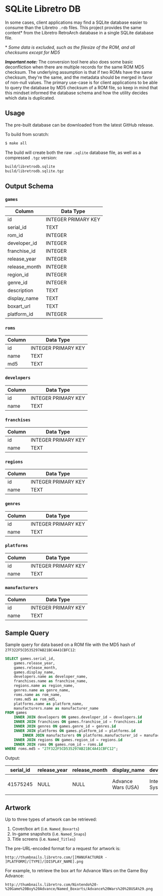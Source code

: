 # SQLite Libretro DB

In some cases, client applications may find a SQLite database easier to consume than the Libretro `.rdb` files. This project provides
the same content* from the Libretro RetroArch database in a single SQLite database file.

\* *Some data is excluded, such as the filesize of the ROM, and all checksums except for MD5*

***Important note:*** The conversion tool here also does some basic deconfliction when there are multiple records for the same ROM MD5 checksum.
The underlying assumption is that if two ROMs have the same checksum, they're the same, and the metadata should be merged in favor of non-null
values. The primary use-case is for client applications to be able to query the database by MD5 checksum of a ROM file, so keep in mind that this mindset informed the database schema and how the utility decides which data is duplicated.

## Usage

The pre-built database can be downloaded from the latest GitHub release.

To build from scratch:

```bash
$ make all
```

The build will create both the raw `.sqlite` database file, as well as a compressed `.tgz` version:

```bash
build/libretrodb.sqlite
build/libretrodb.sqlite.tgz
```

## Output Schema

### `games`

| Column | Data Type |
| ------ | --------- |
| id | INTEGER PRIMARY KEY |
| serial_id | TEXT |
| rom_id | INTEGER |
| developer_id | INTEGER |
| franchise_id | INTEGER |
| release_year | INTEGER |
| release_month | INTEGER |
| region_id | INTEGER |
| genre_id | INTEGER |
| description | TEXT |
| display_name | TEXT |
| boxart_url | TEXT |
| platform_id | INTEGER |

### `roms`

| Column | Data Type |
| ------ | --------- |
| id | INTEGER PRIMARY KEY |
| name | TEXT |
| md5 | TEXT |

### `developers`

| Column | Data Type |
| ------ | --------- |
| id | INTEGER PRIMARY KEY |
| name | TEXT |

### `franchises`

| Column | Data Type |
| ------ | --------- |
| id | INTEGER PRIMARY KEY |
| name | TEXT |

### `regions`

| Column | Data Type |
| ------ | --------- |
| id | INTEGER PRIMARY KEY |
| name | TEXT |

### `genres`

| Column | Data Type |
| ------ | --------- |
| id | INTEGER PRIMARY KEY |
| name | TEXT |

### `platforms`

| Column | Data Type |
| ------ | --------- |
| id | INTEGER PRIMARY KEY |
| name | TEXT |

### `manufacturers`

| Column | Data Type |
| ------ | --------- |
| id | INTEGER PRIMARY KEY |
| name | TEXT |

## Sample Query

Sample query for data based on a ROM file with the MD5 hash of `27F322F5CD535297AB21BC4A41CBFC12`:

```sql
SELECT games.serial_id,
	games.release_year,
	games.release_month,
	games.display_name,
	developers.name as developer_name,
	franchises.name as franchise_name,
	regions.name as region_name,
	genres.name as genre_name,
	roms.name as rom_name,
	roms.md5 as rom_md5,
	platforms.name as platform_name,
	manufacturers.name as manufacturer_name
FROM games
	INNER JOIN developers ON games.developer_id = developers.id
	INNER JOIN franchises ON games.franchise_id = franchises.id
	INNER JOIN genres ON games.genre_id = genres.id
	INNER JOIN platforms ON games.platform_id = platforms.id
		INNER JOIN manufacturers ON platforms.manufacturer_id = manufacturers.id
	INNER JOIN regions ON games.region_id = regions.id
	INNER JOIN roms ON games.rom_id = roms.id
WHERE roms.md5 = "27F322F5CD535297AB21BC4A41CBFC12";
```

Output:

| serial_id | release_year | release_month | display_name | developer_name | franchise_name | region_name | genre_name | rom_name | rom_md5 | platform_name | manufacturer_name |
| --------- | ------------ | ------------- | ------------ | -------------- | -------------- | ----------- | ---------- | -------- | ------- | ------------- | ----------------- |
| 41575245 | NULL | NULL | Advance Wars (USA) | Intelligent Systems | Advance Wars | USA | Strategy | Advance Wars (USA).gba | 27F322F5CD535297AB21BC4A41CBFC12 | Game Boy Advance | Nintendo |

## Artwork

Up to three types of artwork can be retrieved:

1. Cover/box art (i.e. `Named_Boxarts`)
2. In-game snapshots (i.e. `Named_Snaps`)
3. Title screens (i.e. `Named_Titles`)

The pre-URL-encoded format for a request for artwork is:

```
http://thumbnails.libretro.com/[[MANUFACTURER - ]PLATFORM]/[TYPE]/[DISPLAY_NAME].png
```

For example, to retrieve the box art for Advance Wars on the Game Boy Advance:

```
http://thumbnails.libretro.com/Nintendo%20-%20Game%20Boy%20Advance/Named_Boxarts/Advance%20Wars%20%28USA%29.png
```